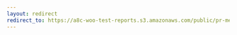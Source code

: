```yaml
---
layout: redirect
redirect_to: https://a8c-woo-test-reports.s3.amazonaws.com/public/pr-merge/44698/e2e/index.html
---
```

